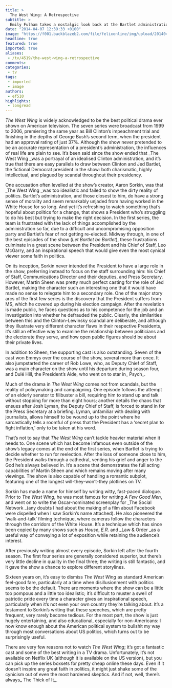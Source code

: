 ```yaml
---
title: >
  The West Wing: A Retrospective
subtitle: >
  Emily Fulham takes a nostalgic look back at the Bartlet administration
date: "2014-04-07 12:39:33 +0100"
image: "https://f001.backblazeb2.com/file/felixonline/img/upload/201404071340-jal08-the-west-wing.jpg"
headline: true
featured: true
imported: true
aliases:
 - /tv/4519/the-west-wing-a-retrospective
comments:
categories:
 - tv
tags:
 - imported
 - image
authors:
 - ef510
highlights:
 - longread
---
```


_The West Wing_ is widely acknowledged to be the best political drama ever shown on American television. The seven series were broadcast from 1999 to 2006, premiering the same year as Bill Clinton’s impeachment trial and finishing in the depths of George Bush’s second term, when the president had an approval rating of just 37%. Although the show never pretended to be an accurate representation of a president’s administration, the influences of real life are plain to see. It’s been said since the show ended that _The West Wing _was a portrayal of an idealised Clinton administration, and it’s true that there are easy parallels to draw between Clinton and Jed Bartlet, the fictional Democrat president in the show: both charismatic, highly intellectual, and plagued by scandal throughout their presidency.

One accusation often levelled at the show’s creator, Aaron Sorkin, was that _The West Wing _was too idealistic and failed to show the dirty reality of politics. Bartlet’s administration, and those closest to him, do have a strong sense of morality and seem remarkably unjaded from having worked in the White House for so long. And yet it’s refreshing to watch something that’s hopeful about politics for a change, that shows a President who’s struggling to do his best but trying to make the right decision. In the first series, the team is frustrated with the lack of things accomplished by the administration so far, due to a difficult and uncompromising opposition party and Bartlet’s fear of not getting re-elected. Midway through, in one of the best episodes of the show (_Let Bartlet be Bartlet_), these frustrations culminate in a great scene between the President and his Chief of Staff, Leo McGarry, and an inspirational speech that would give even the most cynical viewer some faith in politics.

On its inception, Sorkin never intended the President to have a large role in the show, preferring instead to focus on the staff surrounding him: his Chief of Staff, Communications Director and their deputies, and Press Secretary. However, Martin Sheen was pretty much perfect casting for the role of Jed Bartlet, making the character such an interesting one that it would have made no sense to relegate him to a secondary role. One of the major story arcs of the first few series is the discovery that the President suffers from MS, which he covered up during his election campaign. After the revelation is made public, he faces questions as to his competence for the job and an investigation into whether he defrauded the public. Clearly, the similarities between this and the Clinton-Lewinsky scandal are deliberate, and although they illustrate very different character flaws in their respective Presidents, it’s still an effective way to examine the relationship between politicians and the electorate they serve, and how open public figures should be about their private lives.

In addition to Sheen, the supporting cast is also outstanding. Seven of the cast won Emmys over the course of the show, several more than once. It also jumpstarted the career of Rob Lowe, who, as Deputy Chief of Staff, was a main character on the show until his departure during season four, and Dulé Hill, the President’s Aide, who went on to star in_ Psych_.

Much of the drama in _The West Wing_ comes not from scandals, but the reality of policymaking and campaigning. One episode follows the attempt of an elderly senator to filibuster a bill, requiring him to stand up and talk without stopping for more than eight hours; another details the chaos that ensues after Josh Lyman, the Deputy Chief of Staff, is forced to stand in for the Press Secretary at a briefing. Lyman, unfamiliar with dealing with journalists, allows himself to be wound up to the point where he sarcastically tells a roomful of press that the President has a ‘secret plan to fight inflation,’ only to be taken at his word.

That’s not to say that _The West Wing_ can’t tackle heavier material when it needs to. One scene which has become infamous even outside of the show’s legacy comes at the end of the first series, when Bartlet is trying to decide whether to run for reelection. After the loss of someone close to him, the President walks through a cathedral, venting his grief and anger to the God he’s always believed in. It’s a scene that demonstrates the full acting capabilities of Martin Sheen and which remains moving after many viewings. The show is also capable of handling a romantic subplot, featuring one of the longest will-they-won’t-they plotlines on TV.

Sorkin has made a name for himself by writing witty, fast-paced dialogue. Prior to _The West Wing_, he was most famous for writing _A Few Good Men_, and went on to write the Oscar-nominated screenplay for _The Social Network _(any doubts I had about the making of a film about Facebook were dispelled when I saw Sorkin’s name attached). He also pioneered the ‘walk-and-talk’ filming technique, where cameras follow the characters through the corridors of the White House. It’s a technique which has since been copied by many shows such as _House_, _E.R_. and _Law & Order _as a useful way of conveying a lot of exposition while retaining the audience’s interest.

After previously writing almost every episode, Sorkin left after the fourth season. The first four series are generally considered superior, but there’s very little decline in quality in the final three; the writing is still fantastic, and it gave the show a chance to explore different storylines.

Sixteen years on, it’s easy to dismiss _The West Wing_ as standard American feel-good fare, particularly at a time when disillusionment with politics seems to be the default. There are moments where the show can be a little too pompous and a little too idealistic; it’s difficult to muster a swell of patriotic pride every time a character gives an inspirational speech, particularly when it’s not even your own country they’re talking about. It’s a testament to Sorkin’s writing that these speeches, which are pretty frequent, very rarely become tedious. For the most part, the show is just hugely entertaining, and also educational, especially for non-Americans: I now know enough about the American political system to bullshit my way through most conversations about US politics, which turns out to be surprisingly useful.

There are very few reasons not to watch _The West Wing_; it’s got a fantastic cast and some of the best writing in a TV drama. Unfortunately, it’s not available on Netflix UK (although it is available on the US version), but you can pick up the series boxsets for pretty cheap online these days. Even if it doesn’t inspire any great faith in politics, it might just shake some of the cynicism out of even the most hardened skeptics. And if not, well, there’s always_ The Thick of It_.
